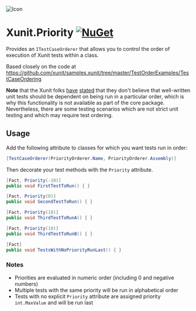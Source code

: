 ![Icon](https://github.com/asherber/Xunit.Priority/raw/master/media/xunit-priority-64.png)

# Xunit.Priority [![NuGet](https://img.shields.io/nuget/v/Xunit.Priority.svg)](https://nuget.org/packages/Xunit.Priority)

Provides an `ITestCaseOrderer` that allows you to control the order of execution of Xunit tests within a class.

Based closely on the code at https://github.com/xunit/samples.xunit/tree/master/TestOrderExamples/TestCaseOrdering

**Note** that the Xunit folks [have](https://github.com/xunit/xunit/issues/980#issuecomment-248213473) [stated](https://github.com/xunit/xunit/issues/1301#issuecomment-305323239) that they don't believe that well-written unit tests should be dependent on being run in a particular order, which is why this functionality is not available as part of the core package. Nevertheless, there are some testing scenarios which are not strict unit testing and which may require test ordering.

## Usage

Add the following attribute to classes for which you want tests run in order:

```csharp
[TestCaseOrderer(PriorityOrderer.Name, PriorityOrderer.Assembly)]
```

Then decorate your test methods with the `Priority` attribute.

```csharp
[Fact, Priority(-10)]
public void FirstTestToRun() { }

[Fact, Priority(0)]
public void SecondTestToRun() { }

[Fact, Priority(10)]
public void ThirdTestToRunA() { }

[Fact, Priority(10)]
public void ThirdTestToRunB() { }

[Fact]
public void TestsWithNoPriorityRunLast() { }
```

### Notes

- Priorities are evaluated in numeric order (including 0 and negative numbers)
- Multiple tests with the same priority will be run in alphabetical order
- Tests with no explicit `Priority` attribute are assigned priority `int.MaxValue` and will be run last

